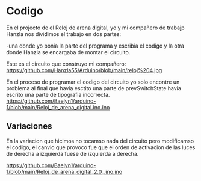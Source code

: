 # Codigo


En el projecto de el Reloj de arena digital, yo y mi compañero de trabajp Hanzla nos dividimos el trabajo en dos partes:

-una donde yo ponia la parte del programa y escribia el codigo y la otra donde Hanzla se encargaba de montar el circuito.


Este es el circuito que construyo mi compañero:
https://github.com/Hanzla55/Arduino/blob/main/reloj%204.jpg





En el proceso de programar el codigo del circuito yo solo encontre un problema al final que havia esctito una parte de prevSwitchState havia escrito una parte de tipografia incorrecta.
https://github.com/Baelyn1/arduino-1/blob/main/Reloj_de_arena_digital.ino.ino



## Variaciones

En la variacion que hicimos no tocamso nada del circuito pero modificamso el codigo, el canvio que provoco fue que el orden de activacion de las luces de derecha a izquierda fuese de izquierda a derecha.

https://github.com/Baelyn1/arduino-1/blob/main/Reloj_de_arena_digital_2.0_.ino.ino


